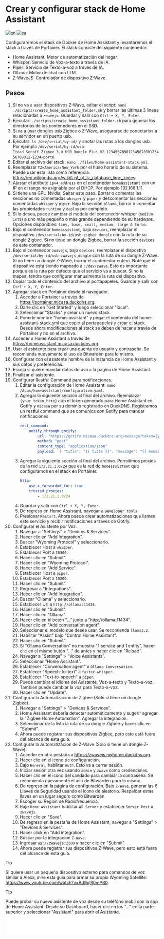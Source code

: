# Crear y configurar stack de Home Assistant

[![en](https://img.shields.io/badge/lang-en-blue.svg)](Create%20and%20configure%20home%20assistant%20stack.md)
[![es](https://img.shields.io/badge/lang-es-blue.svg)](Create%20and%20configure%20home%20assistant%20stack.es.md)

Configuraremos el stack de Docker de Home Assistant y levantaremos el stack a través de Portainer. El stack consiste del siguiente contenedor:

- Home Assistant: Motor de automatización del hogar.
- Whisper: Servicio de Voz-a-texto a través de IA.
- Piper: Servicio de Texto-a-voz a través de IA.
- Ollama: Motor de chat con LLM.
- Z-WaveJS: Controlador de dispositivo Z-Wave.

## Pasos

1. Si no va a usar dispositivos Z-Wave, editar el script: `nano ./scripts/create_home_assistant_folder.sh` y borrar las últimas 3 líneas relacionadas a `zwavejs`. Guardar y salir con `Ctrl + X, Y, Enter`.
2. Ejecutar: `./scripts/create_home_assistant_folder.sh` para generar los directorios de los contenedores en el SSD.
3. Si va a usar dongles usb Zigbee o Z-Wave, asegurarse de conectarlos a su servidor en un puerto usb.
4. Ejecutar: `ls /dev/serial/by-id/` y anotar las rutas a los dongles usb. Por ejemplo `/dev/serial/by-id/usb-Itead_Sonoff_Zigbee_3.0_USB_Dongle_Plus_V2_12345678901234567890123456789012-1234-port0`.
5. Editar el archivo del stack: `nano ./files/home-assistant-stack.yml`.
6. Reemplazar `TZ=America/New_York` por el huso horario de su sistema. Puede usar esta lista como referencia: https://en.wikipedia.org/wiki/List_of_tz_database_time_zones.
7. Ajustar el atributo `ipv4_address` en el contenedor `homeassistant` con un IP en el rango no asignable por el DHCP. Por ejemplo 192.168.1.11.
8. Si tiene una GPU Nvidia, Saltar este paso. Borrar o comentar las secciones no comentadas `whisper` y `piper` y descomentar las secciones comentadas `whisper` y `piper`. Bajo la sección `ollama`, borrar o comentar las propiedades `runtime` y `deploy` por completo.
9. Si lo desea, puede cambiar el modelo del contenedor whisper (`medium-int8`) a uno más pequeño o más grande dependiendo de su hardware. Opciones disponibles: `tiny, base, small, medium, large & turbo`.
10. Bajo el contenedor `homeassistant`, bajo `devices`, reemplazar el dispositivo `/dev/serial/by-id/usb-zigbee_dongle` con la ruta de su dongle Zigbee. Si no tiene un dongle Zigbee, borrar la sección `devices` de este contenedor.
11. Bajo el contenedor `zwavejs`, bajo `devices`, reemplazar el dispostivo `/dev/serial/by-id/usb-zwavejs_dongle` con la ruta de su dongle Z-Wave. Si no tiene un dongle Z-Wave, borrar el contenedor entero. Note que el dispositivo está siendo mapeado a `:/dev/zwave`. Esto es importante porque es la ruta por defecto que el servicio va a buscar. Si no la mapea, tendra que configurar manualmente la ruta del dispositivo.
12. Copiar todo el contenido del archivo al portapapeles. Guardar y salir con `Ctrl + X, Y, Enter`.
13. Agregar stack en Portainer desde el navegador.
    1. Acceder a Portainer a través de https://portainer.micasa.duckdns.org.
    2. Darle clic en "Get Started" y luego seleccionar "local".
    3. Seleccionar "Stacks" y crear un nuevo stack.
    4. Ponerle nombre "home-assistant" y pegar el contenido del home-assistant-stack.yml que copió al portapapeles y crear el stack. Desde ahora modificaciones al stack se deben de hacer a través de Portainer y no en el archivo.
14. Acceder a Home Assistant a través de https://homeassistant.micasa.duckdns.org.
15. Usar el asistente para crear una cuenta de usuario y contraseña. Se recomienda nuevamente el uso de Bitwarden para lo mismo.
16. Configurar con el asistente nombre de la instancia de Home Assistant y sus datos y preferencias.
17. Escoja si quiere mandar datos de uso a la pagina de Home Assistant.
18. Finalizar el asistente.
19. Configurar Restful Command para notificaciones.
    1. Editar la configuración de Home Assistant: `nano /Apps/homeassistant/configuration.yaml`.
    2. Agregar la siguiente sección al final del archivo. Reemplazar `{your_token_here}` con el token generado para Home Assistant en Gotify y `micasa` por su dominio registrado en DuckDNS. Registramos un restful command que se comunica con Gotify para mandar notificaciones.
        ```yml
       rest_command:
            notify_through_gotify:
                url: "https://gotify.micasa.duckdns.org/message?token={your_token_here}"
                method: "post"
                content_type: "application/json"
                payload: '{ "title": "{{ title }}", "message": "{{ message }}", "priority": {{ priority }} }'
        ```
    3. Agregar la siguiente sección al final del archivo. Permitimos proxies de la red `172.21.1.0/24` que es la red de `homeassistant` que configuramos en el stack en Portainer.
        ```yml
        http:
            use_x_forwarded_for: true
            trusted_proxies:
                - 172.21.1.0/24
        ```
    4. Guardar y salir con `Ctrl + X, Y, Enter`.
    5. De regreso en Home Assistant, navegar a `Developer tools`.
    6. Presionar `Restart`. Ahora puede crear automatizaciones que llamen este servicio y recibir notificaciones a través de Gotify.
20. Configurar el Asistente por Voz.
    1. Navegar a "Settings" > "Devices & Services".
    2. Hacer clic en "Add Integration".
    3. Buscar "Wyoming Protocol" y seleccionarlo.
    4. Establecer Host a `whisper`.
    5. Establecer Port a `10300`.
    6. Hacer clic en "Submit".
    7. Hacer clic en "Wyoming Protocol".
    8. Hacer clic en "Add Service".
    9. Establecer Host a `piper`.
    10. Establecer Port a `10200`.
    11. Hacer clic en "Submit".
    12. Regresar a "Integrations".
    13. Hacer clic en "Add Integration".
    14. Buscar "Ollama" y seleccionarlo.
    15. Establecer Url a `http://ollama:11434`.
    16. Hacer clic en "Submit".
    17. Hacer clic en "Ollama".
    18. Hacer clic en el botón "..." junto a "http://ollama:11434".
    19. Hacer clic en "Add conversation agent".
    20. Seleccionar el modelo que desee usar. Se recomienda `llama3.2`.
    21. Habilitar "Assist" bajo "Control Home Assistant".
    22. Hacer clic en "Submit".
    23. Si "Ollama Conversation" no muestra "1 service and 1 entity", hacer clic en el mismo butón "..." de antes y hacer clic en "Reload".
    24. Navegar a "Settings" > "Voice Assistants".
    25. Seleccionar "Home Assistant".
    26. Establecer "Conversation agent" a `Ollama Conversation`.
    27. Establecer "Speech-to-text" a `faster-whisper`.
    28. Establecer "Text-to-speech" a `piper`.
    29. Puede cambiar el idioma del Asistente, Voz-a-texto y Texto-a-voz. También puede cambiar la voz para Texto-a-voz.
    30. Hacer clic en "Update".
21. Configurar la Automatizacion de Zigbee (Solo si tiene un dongle Zigbee).
    1. Navegar a "Settings" > "Devices & Services".
    2. Home Assistant debería detectar automáticamente y sugerir agregar la "Zigbee Home Automation". Agregar la integracion.
    3. Seleccionar de la lista la ruta de su dongle Zigbee y hacer clic en "Submit".
    4. Ahora puede registrar sus dispositivos Zigbee, pero esto está fuera del alcance de esta guía.
22. Configurar la Automatizacion de Z-Wave (Solo si tiene un dongle Z-Wave).
    1. Acceder en otra pestaña a https://zwavejs.myhome.duckdns.org.
    2. Hacer clic en el icono de configuración.
    3. Bajo `General`, habilitar `Auth`. Esto va a cerrar sesión.
    4. Iniciar sesión otra vez usando `admin` y `zwave` como credenciales.
    5. Hacer clic en el icono del candado para cambiar la contraseña. Se recomienda nuevamente el uso de Bitwarden para lo mismo.
    6. De regreso en la página de configuración, Bajo `Z-Wave`, generar las 6 Llaves de Seguridad usando el icono de aleatorio. Respaldar estas llaves en un lugar seguro como Bitwarden.
    7. Escoger su Region de Radiofrecuencia.
    8. Bajo `Home Assistant` habilitar `WS Server` y establecer `Server Host` a `zwavejs`.
    9. Hacer clic en "Save".
    10. De regreso en la pestaña de Home Assistant, navegar a "Settings" > "Devices & Services".
    11. Hacer click en "Add integration".
    12. Buscar por la integracion `Z-Wave`.
    13. Ingresar `ws://zwavejs:3000` y hacer clic en "Submit".
    14. Ahora puede registrar sus dispositivos Z-Wave, pero esto está fuera del alcance de esta guía.

> [!TIP]
> Si quiere usar un pequeño dispositivo externo para comandos de voz similar a Alexa, mire esta guia para armar su propio Wyoming Satellite: https://www.youtube.com/watch?v=Bd9qlR0mPB0.

> [!TIP]
> Puede probar su nuevo asistente de voz desde su teléfono mobil con la app de Home Assistant. Desde su Dashboard, hacer clic en los "..." en la parte superior y seleccionar "Assistant" para abrir el Asistente.

[<img width="33.3%" src="buttons/prev-Create and configure arr applications stack.es.svg" alt="Crear y configurar stack de aplicaciones arr">](Create%20and%20configure%20arr%20applications%20stack.es.md)[<img width="33.3%" src="buttons/jump-Index.es.svg" alt="Índice">](README.es.md)[<img width="33.3%" src="buttons/next-Create and configure private external traffic stack optional.es.svg" alt="Crear y configurar stack de tráfico externo privado (Opcional)">](Create%20and%20configure%20private%20external%20traffic%20stack%20optional.es.md)